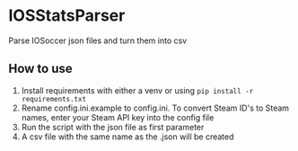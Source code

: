 # IOSStatsParser
Parse IOSoccer json files and turn them into csv

## How to use
1. Install requirements with either a venv or using `pip install -r requirements.txt`
2. Rename config.ini.example to config.ini. To convert Steam ID's to Steam names, enter your Steam API key into the config file
3. Run the script with the json file as first parameter
4. A csv file with the same name as the .json will be created
